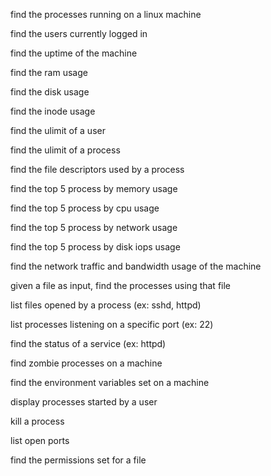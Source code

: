 find the processes running on a linux machine

find the users currently logged in

find the uptime of the machine

find the ram usage

find the disk usage

find the inode usage

find the ulimit of a user

find the ulimit of a process

find the file descriptors used by a process

find the top 5 process by memory usage

find the top 5 process by cpu usage

find the top 5 process by network usage

find the top 5 process by disk iops usage

find the network traffic and bandwidth usage of the machine

given a file as input, find the processes using that file

list files opened by a process (ex: sshd, httpd)

list processes listening on a specific port (ex: 22)

find the status of a service (ex: httpd)

find zombie processes on a machine

find the environment variables set on a machine

display processes started by a user

kill a process

list open ports

find the permissions set for a file
